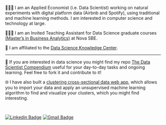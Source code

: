 👨🏿‍💻 I am an Applied Economist (i.e. Data Scientist) working on natural experiments with digital platform data (Airbnb and Spotify), using traditional and machine learning methods. I am interested in computer science and technology at large.

👨🏿‍🏫 I am an Invited Teaching Assistant for Data Science graduate courses [(Master’s in Business Analytics)](https://www.novasbe.unl.pt/en/programs/masters/business-analytics/program) at Nova SBE.

🏢 I am affiliated to the [Data Science Knowledge Center](https://www.novasbe.unl.pt/en/data-science/people).

----

📃 If you are interested in data science you might find my repo [The Data Scientist Compendium](https://github.com/bforbesc/the-data-scientist-compendium) useful for your day-to-day tasks and ongoing learning. Feel free to fork it and contribute to it!

🌐 I have also built a [clustering cross-sectional data web app](https://bforbesc-clustering-web-app-ml-web-app-ee5tk5.streamlit.app), which allows you to import your data and apply an unsupervised machine learning algorithm to find and visualize your clusters, which you might find interesting.

<br>

[![Linkedin Badge](https://img.shields.io/badge/-bernardoforbescosta-blue?style=flat-square&logo=Linkedin&logoColor=white&link=https://www.linkedin.com/in/bernardoforbescosta/)](https://www.linkedin.com/in/bernardoforbescosta/)
[![Gmail Badge](https://img.shields.io/badge/-bernardoforbescosta@gmail.com-c14438?style=flat-square&logo=Gmail&logoColor=white&link=mailto:bernardoforbescosta@gmail.com)](mailto:bernardoforbescosta@gmail.com)
